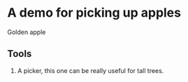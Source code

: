 # A demo for picking up apples

Golden apple

## Tools

1. A picker, this one can be really useful for tall trees.